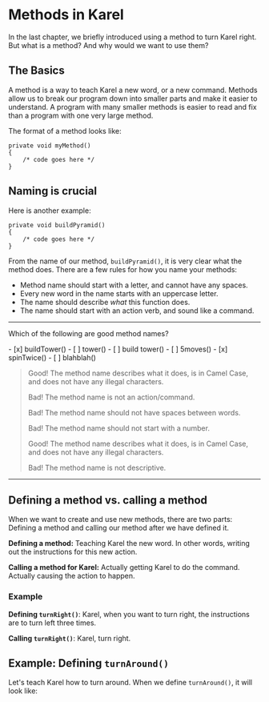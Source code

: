 # Methods in Karel

In the last chapter, we briefly introduced using a method to turn Karel right. But what is a method? And why would we want to use them?


## The Basics

A method is a way to teach Karel a new word, or a new command. Methods allow us to break our program down into smaller parts and make it easier to understand. A program with many smaller methods is easier to read and fix than a program with one very large method.

The format of a method looks like:

    private void myMethod()
    {
        /* code goes here */
    }
    
## Naming is crucial

Here is another example: 

    private void buildPyramid()
    {
        /* code goes here */
    }

From the name of our method, ```buildPyramid()```, it is very clear what the method does. There are a few rules for how you name your methods: 
* Method name should start with a letter, and cannot have any spaces.
* Every new word in the name starts with an uppercase letter.
* The name should describe *what* this function does.
* The name should start with an action verb, and sound like a command. 

---

<p>Which of the following are good method names?</p>
- [x] buildTower()
- [ ] tower()
- [ ] build tower()
- [ ] 5moves()
- [x] spinTwice()
- [ ] blahblah()

> Good! The method name describes what it does, is in Camel Case, and does not have any illegal characters.
>
> Bad! The method name is not an action/command.
>
> Bad! The method name should not have spaces between words. 
>
> Bad! The method name should not start with a number. 
>
> Good! The method name describes what it does, is in Camel Case, and does not have any illegal characters.
>
> Bad! The method name is not descriptive.

---

## Defining a method vs. calling a method

When we want to create and use new methods, there are two parts: Defining a method and calling our method after we have defined it. 

**Defining a method:** Teaching Karel the new word. In other words, writing out the instructions for this new action.

**Calling a method for Karel:** Actually getting Karel to do the command. Actually causing the action to happen.


### Example

**Defining ```turnRight()```**: Karel, when you want to turn right, the instructions are to turn left three times.

**Calling ```turnRight()```**: Karel, turn right.

## Example: Defining ```turnAround()```

Let's teach Karel how to turn around. When we define ```turnAround()```, it will look like: 

